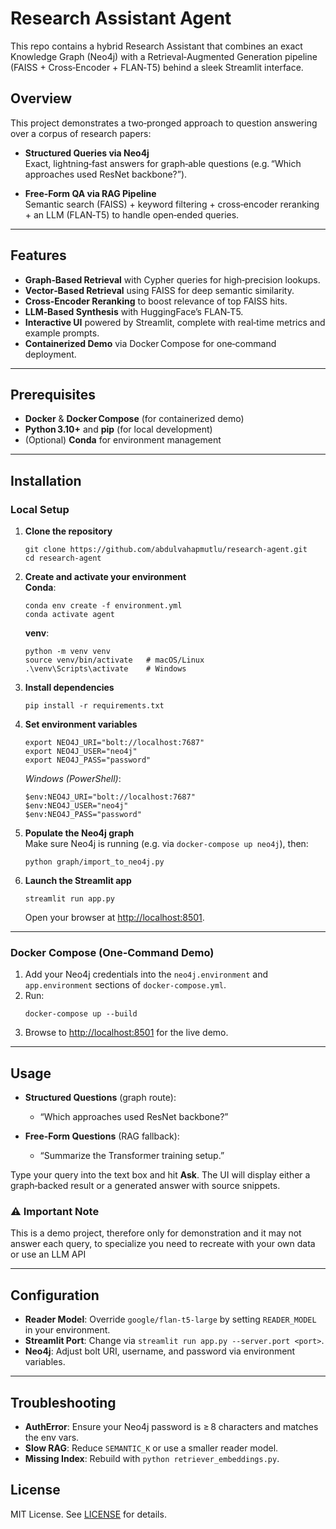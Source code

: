 # Research Assistant Agent

This repo contains a hybrid Research Assistant that combines an exact Knowledge Graph (Neo4j) with a Retrieval‑Augmented Generation pipeline (FAISS + Cross‑Encoder + FLAN‑T5) behind a sleek Streamlit interface.

## Overview

This project demonstrates a two‑pronged approach to question answering over a corpus of research papers:

- **Structured Queries via Neo4j**  
  Exact, lightning‑fast answers for graph‑able questions (e.g. “Which approaches used ResNet backbone?”).

- **Free‑Form QA via RAG Pipeline**  
  Semantic search (FAISS) + keyword filtering + cross‑encoder reranking + an LLM (FLAN‑T5) to handle open‑ended queries.

---

## Features

- **Graph‑Based Retrieval** with Cypher queries for high‑precision lookups.  
- **Vector‑Based Retrieval** using FAISS for deep semantic similarity.  
- **Cross‑Encoder Reranking** to boost relevance of top FAISS hits.  
- **LLM‑Based Synthesis** with HuggingFace’s FLAN‑T5.  
- **Interactive UI** powered by Streamlit, complete with real‑time metrics and example prompts.  
- **Containerized Demo** via Docker Compose for one‑command deployment.

---

## Prerequisites

- **Docker** & **Docker Compose** (for containerized demo)  
- **Python 3.10+** and **pip** (for local development)  
- (Optional) **Conda** for environment management

---

## Installation

### Local Setup

1. **Clone the repository**  
   ```
   git clone https://github.com/abdulvahapmutlu/research-agent.git
   cd research-agent
   ```

2. **Create and activate your environment**  
   **Conda**:  
   ```
   conda env create -f environment.yml
   conda activate agent
   ```  
   **venv**:  
   ```
   python -m venv venv
   source venv/bin/activate   # macOS/Linux
   .\venv\Scripts\activate    # Windows
   ```

3. **Install dependencies**  
   ```
   pip install -r requirements.txt
   ```

4. **Set environment variables**  
   ```
   export NEO4J_URI="bolt://localhost:7687"
   export NEO4J_USER="neo4j"
   export NEO4J_PASS="password"
   ```  
   *Windows (PowerShell)*:  
   ```
   $env:NEO4J_URI="bolt://localhost:7687"
   $env:NEO4J_USER="neo4j"
   $env:NEO4J_PASS="password"
   ```

5. **Populate the Neo4j graph**  
   Make sure Neo4j is running (e.g. via `docker-compose up neo4j`), then:  
   ```
   python graph/import_to_neo4j.py
   ```

6. **Launch the Streamlit app**  
   ```
   streamlit run app.py
   ```  
   Open your browser at [http://localhost:8501](http://localhost:8501).

---

### Docker Compose (One‑Command Demo)

1. Add your Neo4j credentials into the `neo4j.environment` and `app.environment` sections of `docker-compose.yml`.  
2. Run:
   ```
   docker-compose up --build
   ```  
3. Browse to [http://localhost:8501](http://localhost:8501) for the live demo.

---

## Usage

- **Structured Questions** (graph route):  
  - “Which approaches used ResNet backbone?”  

- **Free‑Form Questions** (RAG fallback):  
  - “Summarize the Transformer training setup.”  

Type your query into the text box and hit **Ask**. The UI will display either a graph‑backed result or a generated answer with source snippets.

### ⚠️ Important Note
This is a demo project, therefore only for demonstration and it may not answer each query, to specialize you need to recreate with your own data or use an LLM API

---

## Configuration

- **Reader Model**: Override `google/flan-t5-large` by setting `READER_MODEL` in your environment.  
- **Streamlit Port**: Change via `streamlit run app.py --server.port <port>`.  
- **Neo4j**: Adjust bolt URI, username, and password via environment variables.

---

## Troubleshooting

- **AuthError**: Ensure your Neo4j password is ≥ 8 characters and matches the env vars.  
- **Slow RAG**: Reduce `SEMANTIC_K` or use a smaller reader model.  
- **Missing Index**: Rebuild with `python retriever_embeddings.py`.

## License

MIT License. See [LICENSE](LICENSE) for details.
